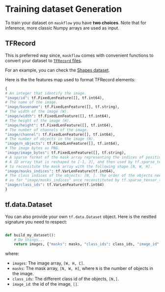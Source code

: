 # Training dataset Generation

To train your dataset on `maskflow` you have **two choices**. Note that for inference, more classic Numpy arrays are used as input.

## TFRecord

This is preferred way since, `maskflow` comes with convenient functions to convert your dataset to [`TFRecord` files](https://www.tensorflow.org/api_docs/python/tf/data/TFRecordDataset). 

For an example, you can check the [Shapes dataset](./Shapes/Shapes.ipynb).

Here is the the features map used to format TFRecord elements:

```python
{
# An integer that identify the image.
"image/id": tf.FixedLenFeature([], tf.int64),
# The name of the image.
"image/basename": tf.FixedLenFeature([], tf.string),
# The width of the image (W).
"image/width": tf.FixedLenFeature([], tf.int64),
# The height of the image (H).
"image/height": tf.FixedLenFeature([], tf.int64),
# The number of channels of the image.
"image/channel": tf.FixedLenFeature([], tf.int64),
# The number of objects in the image (N).
"image/n_objects": tf.FixedLenFeature([], tf.int64),
# The image bytes as PNG.
"image/image_bytes": tf.FixedLenFeature([], tf.string),
# A sparse format of the mask array representing the indices of positive pixels.
# A 1D array that is reshaped to [-1, 3], and then used by tf.sparse_tensor_to_dense(),
# to reconsitute the mask array with the following shape [N, W, H].
"image/masks_indices": tf.VarLenFeature(tf.int64),
# The class indices of the objects: [N, ]. The order of the objects need to be the same
# as for "image/masks_indices" once reconstituted by tf.sparse_tensor_to_dense().
"image/class_ids": tf.VarLenFeature(tf.int64)
}
```

## tf.data.Dataset

You can also provide your own `tf.data.Dataset` object. Here is the nestted signature you need to respect:

```python

def build_my_dataset():
    # Do things...
    return images, {"masks": masks, "class_ids": class_ids, "image_id": features['image/id']}
```

where:

- `images`: The image array, `[W, H, C]`.
- `masks`: The mask array, `[N, W, H]`, where `N` is the number of objects in the image.
- `class_ids`: The different class id of the objects, `[N,]`.
- `image_id`: the id of the image, `[]`.